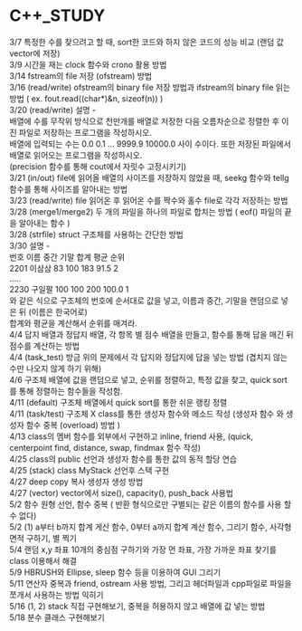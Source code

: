 # C++\_STUDY

3/7 특정한 수를 찾으려고 할 때, sort한 코드와 하지 않은 코드의 성능 비교 (랜덤 값 vector에 저장)  
3/9 시간을 재는 clock 함수와 crono 활용 방법  
3/14 fstream의 file 저장 (ofstream) 방법  
3/16 (read/write) ofstream의 binary file 저장 방법과 ifstream의 binary file 읽는 방법 ( ex. fout.read((char\*)&n, sizeof(n)) )  
3/20 (read/write) 설명 -  
배열에 수를 무작위 방식으로 천만개를 배열로 저장한 다음 오름차순으로 정렬한 후 이진 파일로 저장하는 프로그램을 작성하시오.  
배열에 입력되는 수는 0.0 0.1 ... 9999.9 10000.0 사이 수이다. 또한 저장된 파일에서 배열로 읽어오는 프로그램을 작성하시오.  
(precision 함수를 통해 cout에서 자릿수 고정시키기)  
3/21 (in/out) file에 읽어올 배열의 사이즈를 저장하지 않았을 때, seekg 함수와 tellg 함수를 통해 사이즈를 알아내는 방법  
3/23 (read/write) file 읽어온 후 읽어온 수를 짝수와 홀수 file로 각각 저장하는 방법  
3/28 (merge1/merge2) 두 개의 파일을 하나의 파일로 합치는 방법 ( eof() 파일의 끝을 알아내는 함수 )  
3/28 (strfile) struct 구조체를 사용하는 간단한 방법  
3/30 설명 -  
번호 이름 중간 기말 합계 평균 순위  
2201 이삼삼 83 100 183 91.5 2  
.....  
2230 구일팔 100 100 200 100.0 1  
와 같은 식으로 구조체의 번호에 순서대로 값을 넣고, 이름과 중간, 기말을 랜덤으로 넣은 뒤 (이름은 한국어로)  
합계와 평균을 계산해서 순위를 매겨라.  
4/4 답지 배열과 정답지 배열, 각 항목 별 점수 배열을 만들고, 함수를 통해 답을 매긴 뒤 점수를 계산하는 방법  
4/4 (task_test) 방금 위의 문제에서 각 답지와 정답지에 답을 넣는 방법 (겹치지 않는 수만 나오지 않게 하기 위해)  
4/6 구조체 배열에 값을 랜덤으로 넣고, 순위를 정렬하고, 특정 값을 찾고, quick sort를 통해 정렬하는 함수들을 작성함.  
4/11 (default) 구조체 배열에서 quick sort를 통한 쉬운 랭킹 정렬  
4/11 (task/test) 구조체 X class를 통한 생성자 함수와 메소드 작성 (생성자 함수 와 생성자 함수 중복 (overload) 방법 )  
4/13 class의 멤버 함수를 외부에서 구현하고 inline, friend 사용, (quick, centerpoint find, distance, swap, findmax 함수 작성)  
4/25 class의 public 선언과 생성자 함수를 통한 값의 동적 할당 연습  
4/25 (stack) class MyStack 선언후 스택 구현  
4/27 deep copy 복사 생성자 생성 방법  
4/27 (vector) vector에서 size(), capacity(), push_back 사용법  
5/2 함수 원형 선언, 함수 중복 ( 반환 형식으로만 구별되는 같은 이름의 함수를 사용 할 수 없다)  
5/2 (1) a부터 b까지 합계 게산 함수, 0부터 a까지 합계 계산 함수, 그리기 함수, 사각형 면적 구하기, 별 찍기  
5/4 랜덤 x,y 좌표 10개의 중심점 구하기와 가장 먼 좌표, 가장 가까운 좌표 찾기를 class 이용해서 해결  
5/9 HBRUSH와 Ellipse, sleep 함수 등을 이용하여 GUI 그리기  
5/11 연산자 중복과 friend, ostream 사용 방법, 그리고 헤더파일과 cpp파일로 파일을 쪼개서 사용하는 방법 익히기  
5/16 (1, 2) stack 직접 구현해보기, 중복을 허용하지 않고 배열에 값 넣는 방법  
5/18 분수 클래스 구현해보기
